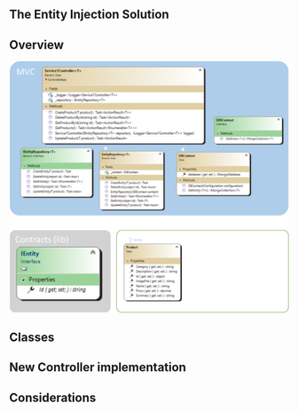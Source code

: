 ## The Entity Injection Solution

## Overview


![](assets/20220506_232432_image.png)

## Classes

## New Controller implementation

## Considerations

